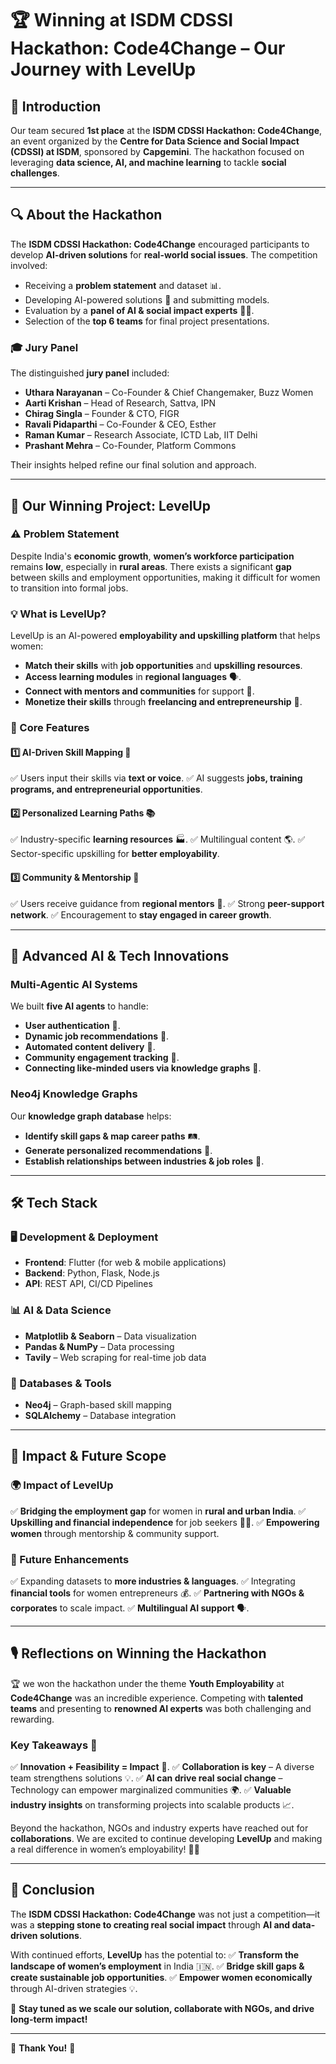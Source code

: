 # 🏆 Winning at ISDM CDSSI Hackathon: Code4Change – Our Journey with LevelUp

## 🏅 Introduction
Our team secured **1st place** at the **ISDM CDSSI Hackathon: Code4Change**, an event organized by the **Centre for Data Science and Social Impact (CDSSI) at ISDM**, sponsored by **Capgemini**. The hackathon focused on leveraging **data science, AI, and machine learning** to tackle **social challenges**.

---

## 🔍 About the Hackathon
The **ISDM CDSSI Hackathon: Code4Change** encouraged participants to develop **AI-driven solutions** for **real-world social issues**. The competition involved:
- Receiving a **problem statement** and dataset 📊.
- Developing AI-powered solutions 🤖 and submitting models.
- Evaluation by a **panel of AI & social impact experts** 👨‍⚖️.
- Selection of the **top 6 teams** for final project presentations.

### 🎓 Jury Panel
The distinguished **jury panel** included:
- **Uthara Narayanan** – Co-Founder & Chief Changemaker, Buzz Women
- **Aarti Krishan** – Head of Research, Sattva, IPN
- **Chirag Singla** – Founder & CTO, FIGR
- **Ravali Pidaparthi** – Co-Founder & CEO, Esther
- **Raman Kumar** – Research Associate, ICTD Lab, IIT Delhi
- **Prashant Mehra** – Co-Founder, Platform Commons

Their insights helped refine our final solution and approach.

---

## 🚀 Our Winning Project: LevelUp
### **⚠️ Problem Statement**
Despite India's **economic growth**, **women’s workforce participation** remains **low**, especially in **rural areas**. There exists a significant **gap** between skills and employment opportunities, making it difficult for women to transition into formal jobs.

### **💡 What is LevelUp?**
LevelUp is an AI-powered **employability and upskilling platform** that helps women:
- **Match their skills** with **job opportunities** and **upskilling resources**.
- **Access learning modules** in **regional languages** 🗣️.
- **Connect with mentors and communities** for support 👥.
- **Monetize their skills** through **freelancing and entrepreneurship** 💼.

### **🌟 Core Features**
#### 1️⃣ AI-Driven Skill Mapping 🎯
✅ Users input their skills via **text or voice**.
✅ AI suggests **jobs, training programs, and entrepreneurial opportunities**.

#### 2️⃣ Personalized Learning Paths 📚
✅ Industry-specific **learning resources** 🏭.
✅ Multilingual content 🌎.
✅ Sector-specific upskilling for **better employability**.

#### 3️⃣ Community & Mentorship 🤝
✅ Users receive guidance from **regional mentors** 🏡.
✅ Strong **peer-support network**.
✅ Encouragement to **stay engaged in career growth**.

---

## 🤖 Advanced AI & Tech Innovations
### **Multi-Agentic AI Systems**
We built **five AI agents** to handle:
- **User authentication** 🔑.
- **Dynamic job recommendations** 📌.
- **Automated content delivery** 📩.
- **Community engagement tracking** 👥.
- **Connecting like-minded users via knowledge graphs** 🔗.

### **Neo4j Knowledge Graphs**
Our **knowledge graph database** helps:
- **Identify skill gaps & map career paths** 🛤️.
- **Generate personalized recommendations** 🎯.
- **Establish relationships between industries & job roles** 🔄.

---

## 🛠️ Tech Stack
### **🖥️ Development & Deployment**
- **Frontend**: Flutter (for web & mobile applications)
- **Backend**: Python, Flask, Node.js
- **API**: REST API, CI/CD Pipelines

### **📊 AI & Data Science**
- **Matplotlib & Seaborn** – Data visualization
- **Pandas & NumPy** – Data processing
- **Tavily** – Web scraping for real-time job data

### **📂 Databases & Tools**
- **Neo4j** – Graph-based skill mapping
- **SQLAlchemy** – Database integration

---

## 🎯 Impact & Future Scope
### **🌍 Impact of LevelUp**
✅ **Bridging the employment gap** for women in **rural and urban India**.
✅ **Upskilling and financial independence** for job seekers 👩‍💼.
✅ **Empowering women** through mentorship & community support.

### **🚀 Future Enhancements**
✅ Expanding datasets to **more industries & languages**.
✅ Integrating **financial tools** for women entrepreneurs 💰.
✅ **Partnering with NGOs & corporates** to scale impact.
✅ **Multilingual AI support** 🗣️.

---

## 🎙️ Reflections on Winning the Hackathon
🏆 we won the hackathon under the theme **Youth Employability** at **Code4Change** was an incredible experience. Competing with **talented teams** and presenting to **renowned AI experts** was both challenging and rewarding.

### **Key Takeaways** 📌
✅ **Innovation + Feasibility = Impact** 🚀.
✅ **Collaboration is key** – A diverse team strengthens solutions 💡.
✅ **AI can drive real social change** – Technology can empower marginalized communities 🌍.
✅ **Valuable industry insights** on transforming projects into scalable products 📈.

Beyond the hackathon, NGOs and industry experts have reached out for **collaborations**. We are excited to continue developing **LevelUp** and making a real difference in women’s employability! 💼✨

---

## 📢 Conclusion
The **ISDM CDSSI Hackathon: Code4Change** was not just a competition—it was a **stepping stone to creating real social impact** through **AI and data-driven solutions**.

With continued efforts, **LevelUp** has the potential to:
✅ **Transform the landscape of women’s employment** in India 🇮🇳.
✅ **Bridge skill gaps & create sustainable job opportunities**.
✅ **Empower women economically** through AI-driven strategies 💡.

🚀 **Stay tuned as we scale our solution, collaborate with NGOs, and drive long-term impact!**

---

🙏 **Thank You!** 🎉
